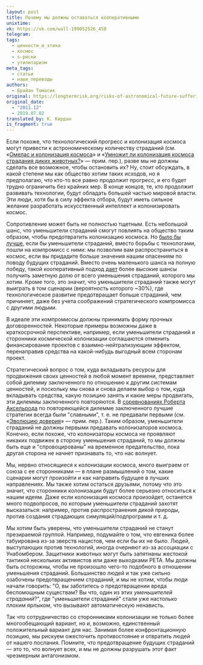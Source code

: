 ```yaml
---
layout: post
title: Почему мы должны оставаться кооперативными
unixtime: 
vk: https://vk.com/wall-199052526_450
telegram: 
tags:
  - ценности_и_этика
  - космос
  - s-риски
  - утилитаризм
meta_tags:
  - статьи
  - наши_переводы
authors:
  - Брайан Томасик
original: https://longtermrisk.org/risks-of-astronomical-future-suffering/#Why_we_should_remain_cooperative
original_date:
  - "2011.12"
  - 2019.07.02
translated_by: К. Кирдан
is_fragment: true
---
```

Если похоже, что технологический прогресс и колонизация космоса могут привести к астрономическому количеству страданий (см. «[Омелас и колонизация космоса](442.html)» и «[Умножит ли колонизация космоса страдания диких животных?](222.html)» — прим. пер.), разве мы не должны сделать все возможное, чтобы остановить их? Ну, стоит обсуждать, в какой степени мы как общество хотим таких исходов, но я предполагаю, что кто-то все равно продолжит прогресс, и его будет трудно ограничить без крайних мер. В конце концов, те, кто продолжит развивать технологии, будут обладать большей частью мировой власти. Эти люди, хотя бы в силу эффекта отбора, будут иметь сильное желание разработать искусственный интеллект и колонизировать космос.

Сопротивление может быть не полностью тщетным. Есть небольшой шанс, что уменьшители страданий смогут повлиять на общество таким образом, чтобы предотвратить колонизацию космоса. Но [было бы лучше](http://utilitarian-essays.com/compromise.html), если бы уменьшители страданий, вместо борьбы с технологами, пошли на компромисс с ними: мы позволим вам распространиться в космос, если вы придадите больше значения нашим опасениям по поводу будущих страданий. Вместо очень маленького шанса на полную победу, такой кооперативный подход [дает](https://longtermrisk.org/gains-from-trade-through-compromise/ "'Gains from Trade through Compromise – Foundational Research Institute'") более высокие шансы получить заметную долю от всего уменьшения страданий, которого мы хотим. Кроме того, это значит, что уменьшители страданий также могут выиграть в том сценарии (вероятность которого ~30%), где технологическое развитие предотвращает больше страданий, чем причиняет, даже без учета соображений стратегического компромисса с другими людьми.

В идеале эти компромиссы должны принимать форму прочных договоренностей. Некоторые примеры возможны даже в краткосрочной перспективе, например, если уменьшители страданий и сторонники космической колонизации соглашаются отменить финансирование проектов с взаимно-нейтрализующим эффектом, перенаправив средства на какой-нибудь выгодный всем сторонам проект.

Стратегический вопрос о том, куда вкладывать ресурсы для продвижения своих ценностей в любой момент времени, представляет собой дилемму заключенного по отношению к другим системам ценностей, и поскольку мы снова и снова делаем выбор о том, куда вкладывать средства, какую позицию занять и какие меры продвигать, эти дилеммы заключенного повторяются. В [соревнованиях Роберта Аксельрода](https://en.wikipedia.org/wiki/The_Evolution_of_Cooperation#Axelrod.27s_tournaments) по повторяющейся дилемме заключенного лучшие стратегии всегда были "славными", т. е. не предавали первыми (см. «[Эволюцию доверия](106.html)» — прим. пер.). Таким образом, уменьшители страданий не должны первыми предавать колонизаторов космоса. Конечно, если похоже, что колонизаторы космоса не проявляют никаких подвижек в сторону уменьшения страданий, то мы должны быть еще и "спровоцированы" на временное предательство, пока другая сторона не начнет признавать то, что нас волнует.

Мы, нервно относящиеся к колонизации космоса, много выиграем от союза с ее сторонниками — в плане размышлений о том, какие сценарии могут произойти и как направить будущее в лучших направлениях. Мы также хотим остаться друзьями, потому что это значит, что сторонники колонизации будут более серьезно относиться к нашим идеям. Даже если колонизация космоса произойдет, останется много подвопросов, по которым уменьшители страданий захотят высказаться: например, против распространения дикой природы, против создания страдающих симуляций/подпрограмм и т. д.

Мы хотим быть уверены, что уменьшители страданий не станут презираемой группой. Например, подумайте о том, что евгеника более табуирована из-за зверств нацистов, чем если бы их не было. Людей, выступающих против технологий, иногда очерняют из-за ассоциации с Унабомбером. Защитники животных могут быть запятнаны жестокой тактикой нескольких активистов или даже выходками PETA. Мы должны быть осторожны, чтобы не произошло чего-то подобного в отношении уменьшения страданий. Большинство людей и так уже сильно озабочены предотвращением страданий, и мы не хотим, чтобы люди начали говорить: "О, вы заботитесь о предотвращении вреда беспомощным существам? Вы что, один из этих _уменьшителей страданий_?", где "уменьшители страданий" стали уже настолько плохим ярлыком, что вызывают автоматическую ненависть.

Так что сотрудничество со сторонниками колонизации не только более многообещающий вариант, но и, возможно, единственный положительный вариант для нас. Занимая более конфронтационную позицию, мы рискуем ожесточить противостояние и отвратить людей от нашего послания. Помните, что предотвращение будущих страданий — это то, что волнует всех, и мы не должны разрушать этот факт чрезмерным антагонизмом.